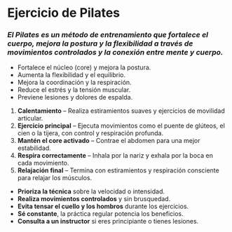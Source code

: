 # Ejercicio de Pilates

### *El Pilates es un método de entrenamiento que fortalece el cuerpo, mejora la postura y la flexibilidad a través de movimientos controlados y la conexión entre mente y cuerpo.*

- Fortalece el núcleo (core) y mejora la postura.
- Aumenta la flexibilidad y el equilibrio.
- Mejora la coordinación y la respiración.
- Reduce el estrés y la tensión muscular.
- Previene lesiones y dolores de espalda.

1. **Calentamiento** – Realiza estiramientos suaves y ejercicios de movilidad articular.
2. **Ejercicio principal** – Ejecuta movimientos como el puente de glúteos, el cien o la tijera, con control y respiración profunda.
3. **Mantén el core activado** – Contrae el abdomen para una mejor estabilidad.
4. **Respira correctamente** – Inhala por la nariz y exhala por la boca en cada movimiento.
5. **Relajación final** – Termina con estiramientos y respiración consciente para relajar los músculos.

- **Prioriza la técnica** sobre la velocidad o intensidad.
- **Realiza movimientos controlados** y sin brusquedad.
- **Evita tensar el cuello y los hombros** durante los ejercicios.
- **Sé constante**, la práctica regular potencia los beneficios.
- **Consulta a un instructor** si eres principiante o tienes lesiones.